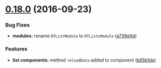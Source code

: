 <a name="0.18.0"></a>
# [0.18.0](https://github.com/fshchudlo/right-angled/compare/0.17.0...v0.18.0) (2016-09-23)


### Bug Fixes

* **modules:** rename `RTListModule` to `RTListsModule` ([a739d4d](https://github.com/fshchudlo/right-angled/commit/a739d4d))


### Features

* **list components:** method `reloadData` added to component ([b65b1da](https://github.com/fshchudlo/right-angled/commit/b65b1da))



